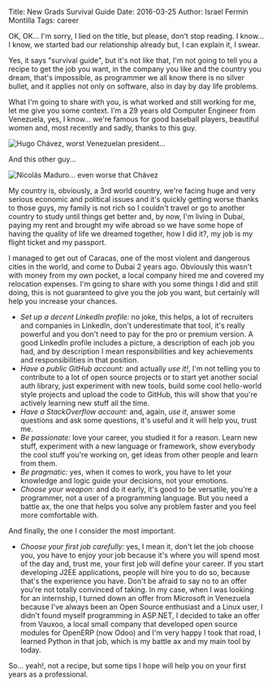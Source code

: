 Title: New Grads Survival Guide
Date: 2016-03-25
Author: Israel Fermín Montilla
Tags: career

OK, OK... I'm sorry, I lied on the title, but please, don't stop
reading. I know... I know, we started bad our relationship already but,
I can explain it, I swear.

Yes, it says "survival guide", but it's not like that, I'm not going to
tell you a recipe to get the job you want, in the company you like and
the country you dream, that's impossible, as programmer we all know
there is no silver bullet, and it applies not only on software, also in
day by day life problems.

What I'm going to share with you, is what worked and still working for
me, let me give you some context. I'm a 29 years old Computer Engineer
from Venezuela, yes, I know... we're famous for good baseball players,
beautiful women and, most recently and sadly, thanks to this guy.

![Hugo Chávez, worst Venezuelan
president...](https://dl.dropboxusercontent.com/s/8v0mswsxcdii5pd/chavez.jpg)

And this other guy...

![Nicolás Maduro... even worse that
Chávez](https://dl.dropboxusercontent.com/s/2yqy0xbwldnwth4/maduro.jpg)

My country is, obviously, a 3rd world country, we're facing huge and
very serious economic and political issues and it's quickly getting
worse thanks to those guys, my family is not rich so I couldn't travel
or go to another country to study until things get better and, by now,
I'm living in Dubai, paying my rent and brought my wife abroad so we
have some hope of having the quality of life we dreamed together, how I
did it?, my job is my flight ticket and my passport.

I managed to get out of Caracas, one of the most violent and dangerous
cities in the world, and come to Dubai 2 years ago. Obviously this
wasn't with money from my own pocket, a local company hired me and
covered my relocation expenses. I'm going to share with you some things
I did and still doing, this is not guaranteed to give you the job you
want, but certainly will help you increase your chances.

-   *Set up a decent LinkedIn profile:* no joke, this helps, a lot of
    recruiters and companies in LinkedIn, don't underestimate that tool,
    it's really powerful and you don't need to pay for the pro or
    premium version. A good LinkedIn profile includes a picture, a
    description of each job you had, and by description I mean
    responsibilities and key achievements and responsibilities in
    that position.
-   *Have a public GitHub account:* and actually *use it!*, I'm not
    telling you to contribute to a lot of open source projects or to
    start yet another social auth library, just experiment with new
    tools, build some cool hello-world style projects and upload the
    code to GitHub, this will show that you're actively learning new
    stuff all the time.
-   *Have a StackOverflow account:* and, again, *use it*, answer some
    questions and ask some questions, it's useful and it will help you,
    trust me.
-   *Be passionate:* love your career, you studied it for a reason.
    Learn new stuff, experiment with a new language or framework, show
    everybody the cool stuff you're working on, get ideas from other
    people and learn from them.
-   *Be pragmatic:* yes, when it comes to work, you have to let your
    knowledge and logic guide your decisions, not your emotions.
-   *Choose your weapon:* and do it early, it's good to be versatile,
    you're a programmer, not a user of a programming language. But you
    need a battle ax, the one that helps you solve any problem faster
    and you feel more comfortable with.

And finally, the one I consider the most important.

-   *Choose your first job carefully:* yes, I mean it, don't let the job
    choose you, you have to enjoy your job because it's where you will
    spend most of the day and, trust me, your first job will define your
    career. If you start developing J2EE applications, people will hire
    you to do so, because that's the experience you have. Don't be
    afraid to say no to an offer you're not totally convinced of taking.
    In my case, when I was looking for an internship, I turned down an
    offer from Microsoft in Venezuela because I've always been an Open
    Source enthusiast and a Linux user, I didn't found myself
    programming in ASP.NET, I decided to take an offer from Vauxoo, a
    local small company that developed open source modules for OpenERP
    (now Odoo) and I'm very happy I took that road, I learned Python in
    that job, which is my battle ax and my main tool by today.

So... yeah!, not a recipe, but some tips I hope will help you on your
first years as a professional.
